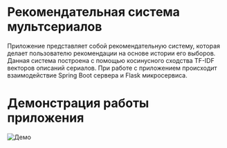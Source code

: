 # Рекомендательная система мультсериалов
Приложение представляет собой рекомендательную систему, которая делает пользователю рекомендации на основе истории его выборов.
Данная система построена с помощью косинусного сходства TF-IDF векторов описаний сериалов.
При работе с приложением происходит взаимодействие Spring Boot сервера и Flask микросервиса.
# Демонстрация работы приложения
![Демо](https://github.com/ASoloveva01/Cartoons_Recommender_System/blob/main/демо.gif)
  

